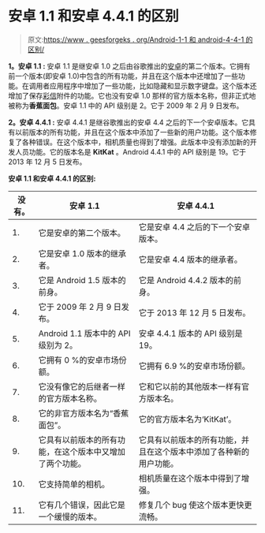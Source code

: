 # 安卓 1.1 和安卓 4.4.1 的区别

> 原文:[https://www . geesforgeks . org/Android-1-1 和 android-4-4-1 的区别/](https://www.geeksforgeeks.org/difference-between-android-1-1-and-android-4-4-1/)

**1。安卓 1.1 :**
安卓 1.1 是继安卓 1.0 之后由谷歌推出的[安卓](https://www.geeksforgeeks.org/introduction-to-android-development/)的第二个版本。它拥有前一个版本(即安卓 1.0)中包含的所有功能，并且在这个版本中还增加了一些功能。在调用者应用程序中增加了一些功能，比如隐藏和显示数字键盘。这个版本还增加了保存[彩信](https://www.geeksforgeeks.org/what-is-mmsmultimedia-messaging-service/)附件的功能。它也没有安卓 1.0 那样的官方版本名称，但非正式地被称为**香蕉面包**。安卓 1.1 中的 API 级别是 2。它于 2009 年 2 月 9 日发布。

**2。安卓 4.4.1 :**
安卓 4.4.1 是继谷歌推出的安卓 4.4 之后的下一个安卓版本。它具有以前版本的所有功能，并且在这个版本中添加了一些新的用户功能。这个版本修复了各种错误。在这个版本中，相机质量也得到了增强。此版本中没有添加新的开发人员功能。它的版本名是 **KitKat** 。Android 4.4.1 中的 API 级别是 19。它于 2013 年 12 月 5 日发布。

**安卓 1.1 和安卓 4.4.1 的区别:**

<center>

| 没有。 | 安卓 1.1 | 安卓 4.4.1 |
| --- | --- | --- |
| 1. | 它是安卓的第二个版本。 | 它是安卓 4.4 之后的下一个安卓版本。 |
| 2. | 它是安卓 1.0 版本的继承者。 | 它是安卓 4.4 版本的继承者。 |
| 3. | 它是 Android 1.5 版本的前身。 | 它是 Android 4.4.2 版本的前身。 |
| 4. | 它于 2009 年 2 月 9 日发布。 | 它于 2013 年 12 月 5 日发布。 |
| 5. | Android 1.1 版本中的 API 级别为 2。 | 安卓 4.4.1 版本的 API 级别是 19。 |
| 6. | 它拥有 0 %的安卓市场份额。 | 它拥有 6.9 %的安卓市场份额。 |
| 7. | 它没有像它的后继者一样的官方版本名称。 | 它和它以前的其他版本一样有官方版本名。 |
| 8. | 它的非官方版本名为“香蕉面包”。 | 它的官方版本名为‘KitKat’。 |
| 9. | 它具有以前版本的所有功能，在这个版本中又增加了两个功能。 | 它具有以前版本的所有功能，并且在这个版本中添加了各种新的用户功能。 |
| 10. | 它支持简单的相机。 | 相机质量在这个版本中得到了增强。 |
| 11. | 它有几个错误，因此它是一个缓慢的版本。 | 修复几个 bug 使这个版本更快更流畅。 |

</center>